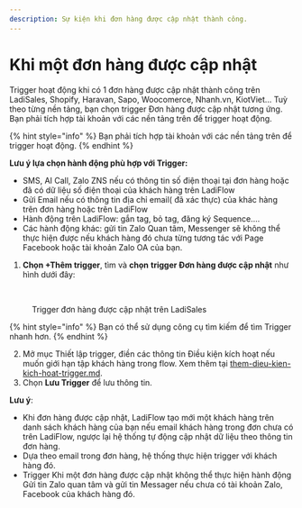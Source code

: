 ```yaml
---
description: Sự kiện khi đơn hàng được cập nhật thành công.
---
```


# Khi một đơn hàng được cập nhật

Trigger hoạt động khi có 1 đơn hàng được cập nhật thành công trên LadiSales, Shopify, Haravan, Sapo, Woocomerce, Nhanh.vn, KiotViet... Tuỳ theo từng nền tảng, bạn chọn trigger Đơn hàng được cập nhật tương ứng. Bạn phải tích hợp tài khoản với các nền tảng trên để trigger hoạt động.

{% hint style="info" %}
Bạn phải tích hợp tài khoản với các nền tảng trên để trigger hoạt động.
{% endhint %}

**Lưu ý lựa chọn hành động phù hợp với Trigger:**

* SMS, AI Call, Zalo ZNS nếu có thông tin số điện thoại tại đơn hàng hoặc đã có dữ liệu số điện thoại của khách hàng trên LadiFlow
* Gửi Email nếu có thông tin địa chỉ email( đã xác thực) của khác hàng trên đơn hàng hoặc trên LadiFlow
* Hành động trên LadiFlow: gắn tag, bỏ tag, đăng ký Sequence....
* Các hành động khác: gửi tin Zalo Quan tâm, Messenger sẽ không thể thực hiện được nếu khách hàng đó chưa từng tương tác với Page Facebook hoặc tài khoản Zalo OA của bạn.

1. **Chọn +Thêm trigger**, tìm và **chọn** **trigger Đơn hàng được cập nhật** như hình dưới đây:

<figure><img src="../../../.gitbook/assets/đơn hàng được cập nhật.png" alt=""><figcaption><p>Trigger đơn hàng được cập nhật trên LadiSales</p></figcaption></figure>

{% hint style="info" %}
Bạn có thể sử dụng công cụ tìm kiếm để tìm Trigger nhanh hơn.
{% endhint %}

2. Mở mục Thiết lập trigger, điền các thông tin Điều kiện kích hoạt nếu muốn giới hạn tập khách hàng trong flow. Xem thêm tại [them-dieu-kien-kich-hoat-trigger.md](them-dieu-kien-kich-hoat-trigger.md "mention").
3. Chọn **Lưu Trigger** để lưu thông tin.

**Lưu ý**:&#x20;

* Khi đơn hàng được cập nhật, LadiFlow tạo mới một khách hàng trên danh sách khách hàng của bạn nếu email khách hàng trong đơn chưa có trên LadiFlow, ngược lại hệ thống tự động cập nhật dữ liệu theo thông tin đơn hàng.&#x20;
* Dựa theo email trong đơn hàng, hệ thống thực hiện trigger với khách hàng đó.
* Trigger Khi một đơn hàng được cập nhật không thể thực hiện hành động Gửi tin Zalo quan tâm và gửi tin Messager nếu chưa có tài khoản Zalo, Facebook của khách hàng đó.
